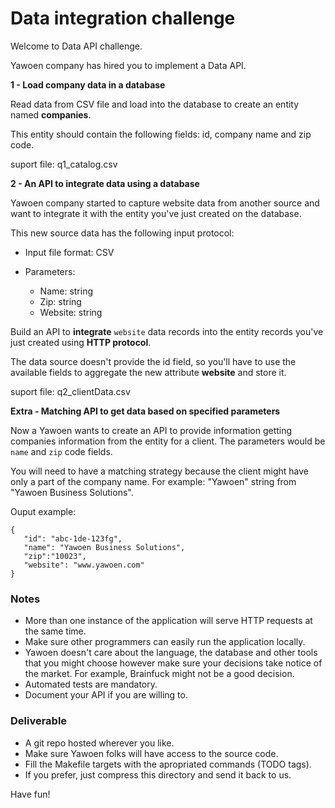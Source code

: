 # Data integration challenge


Welcome to Data API challenge.

Yawoen company has hired you to implement a Data API. 


**1 - Load company data in a database**

Read data from CSV file and load into the database to create an entity named **companies**.

This entity should contain the following fields: id, company name and zip code. 

suport file: q1_catalog.csv


**2 - An API to integrate data using a database**

Yawoen company started to capture website data from another source and want to integrate it with the entity you've just created on the database.

This new source data has the following input protocol:

- Input file format: CSV

- Parameters:

    - Name: string
    - Zip: string 
    - Website: string

Build an API to **integrate** `website` data records into the entity records you've just created using **HTTP protocol**.

The data source doesn't provide the id field, so you'll have to use the available fields to aggregate the new attribute **website** and store it.

suport file: q2_clientData.csv


**Extra - Matching API to get data based on specified parameters**

Now a Yawoen wants to create an API to provide information getting companies information from the entity for a client. 
The parameters would be `name` and `zip` code fields.

You will need to have a matching strategy because the client might have only a part of the company name. 
For example: "Yawoen" string from "Yawoen Business Solutions".

Ouput example: 
 ```
 {
 	"id": "abc-1de-123fg",
 	"name": "Yawoen Business Solutions",
 	"zip":"10023",
 	"website": "www.yawoen.com"
 }
 ```

### Notes


- More than one instance of the application will serve HTTP requests at the same time.
- Make sure other programmers can easily run the application locally.
- Yawoen doesn't care about the language, the database and other tools that you might choose however make sure your decisions take notice of the market. For example, Brainfuck might not be a good decision.
- Automated tests are mandatory.
- Document your API if you are willing to.


### Deliverable


- A git repo hosted wherever you like.
- Make sure Yawoen folks will have access to the source code.
- Fill the Makefile targets with the apropriated commands (TODO tags).
- If you prefer, just compress this directory and send it back to us.

Have fun!
